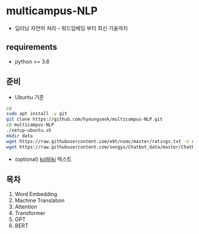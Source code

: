 # multicampus-NLP
+ 딥러닝 자연어 처리 - 워드임베딩 부터 최신 기술까지

## requirements
+ python >= 3.6

## 준비
+ Ubuntu 기준
```bash
cd
sudo apt install -y git
git clone https://github.com/hyoungseok/multicampus-NLP.git
cd multicampus-NLP
./setup-ubuntu.sh
mkdir data
wget https://raw.githubusercontent.com/e9t/nsmc/master/ratings.txt -O data/ratings.txt
wget https://raw.githubusercontent.com/songys/Chatbot_data/master/ChatbotData%20.csv -O data/chat.csv
```
+ (optional) [koWiki](https://drive.google.com/file/d/1viFZcVWba5jtVBm3PcbHlBBCKRldV6tn/view?usp=sharing) 텍스트

## 목차
1. Word Embedding
2. Machine Translation
3. Attention
4. Transformer
5. GPT
6. BERT
